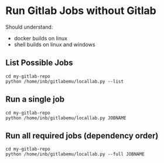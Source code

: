 # Run Gitlab Jobs without Gitlab

Should understand:

 * docker builds on linux
 * shell builds on linux and windows

## List Possible Jobs

```
cd my-gitlab-repo
python /home/inb/gitlabemu/locallab.py --list
```

## Run a single job

```
cd my-gitlab-repo
python /home/inb/gitlabemu/locallab.py JOBNAME
```

## Run all required jobs (dependency order)

```
cd my-gitlab-repo
python /home/inb/gitlabemu/locallab.py --full JOBNAME
```
